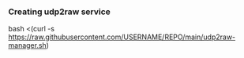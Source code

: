 ### Creating udp2raw service

bash <(curl -s https://raw.githubusercontent.com/USERNAME/REPO/main/udp2raw-manager.sh)
